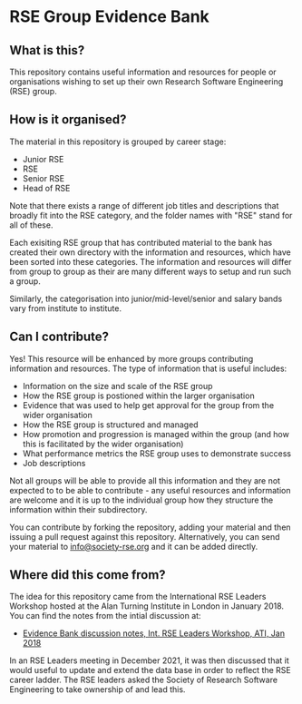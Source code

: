 # RSE Group Evidence Bank

## What is this?

This repository contains useful information and resources for people or organisations wishing to
set up their own Research Software Engineering (RSE) group.

## How is it organised?

The material in this repository is grouped by career stage:
* Junior RSE
* RSE
* Senior RSE
* Head of RSE

Note that there exists a range of different job titles and descriptions that broadly fit into the RSE category, and the folder names with "RSE" stand for all of these.

Each exisiting RSE group that has contributed material to the bank has created their own directory
with the information and resources, which have been sorted into these categories. The information and resources will differ from group to 
group as their are many different ways to setup and run such a group.

Similarly, the categorisation into junior/mid-level/senior and salary bands vary from institute to institute.

## Can I contribute?

Yes! This resource will be enhanced by more groups contributing information and resources. The
type of information that is useful includes:

* Information on the size and scale of the RSE group
* How the RSE group is postioned within the larger organisation
* Evidence that was used to help get approval for the group from the wider organisation
* How the RSE group is structured and managed
* How promotion and progression is managed within the group (and how this is facilitated by the wider organisation)
* What performance metrics the RSE group uses to demonstrate success
* Job descriptions

Not all groups will be able to provide all this information and they are not expected to to be
able to contribute - any useful resources and information are welcome and it is up to the 
individual group how they structure the information within their subdirectory.

You can contribute by forking the repository, adding your material and then issuing a pull 
request against this repository. Alternatively, you can send your material to
[info@society-rse.org](mailto:info@society-rse.org) and it can be added directly.

## Where did this come from?

The idea for this repository came from the International RSE Leaders Workshop hosted at the
Alan Turning Institute in London in January 2018. You can find the notes from the intial 
discussion at:

* [Evidence Bank discussion notes, Int. RSE Leaders Workshop, ATI, Jan 2018](discussion/Notes_IntRSEWorkshop_Jan2018.md)

In an RSE Leaders meeting in December 2021, it was then discussed that it would useful to update and extend the data base in order to reflect the RSE career ladder. The RSE leaders asked the Society of Research Software Engineering to take ownership of and lead this.

